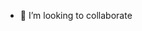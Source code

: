 - 💞️ I’m looking to collaborate

<!---
Pratibha-Baloriya/Pratibha-Baloriya is a ✨ special ✨ repository because its `README.md` (this file) appears on your GitHub profile.
You can click the Preview link to take a look at your changes.
--->
